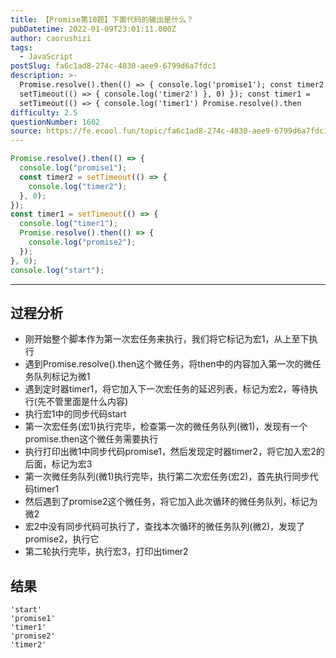 ```yaml
---
title: 【Promise第10题】下面代码的输出是什么？
pubDatetime: 2022-01-09T23:01:11.000Z
author: caorushizi
tags:
  - JavaScript
postSlug: fa6c1ad8-274c-4830-aee9-6799d6a7fdc1
description: >-
  Promise.resolve().then(() => { console.log('promise1'); const timer2 =
  setTimeout(() => { console.log('timer2') }, 0) }); const timer1 =
  setTimeout(() => { console.log('timer1') Promise.resolve().then
difficulty: 2.5
questionNumber: 1602
source: https://fe.ecool.fun/topic/fa6c1ad8-274c-4830-aee9-6799d6a7fdc1
---
```


```js
Promise.resolve().then(() => {
  console.log("promise1");
  const timer2 = setTimeout(() => {
    console.log("timer2");
  }, 0);
});
const timer1 = setTimeout(() => {
  console.log("timer1");
  Promise.resolve().then(() => {
    console.log("promise2");
  });
}, 0);
console.log("start");
```

---

## 过程分析

- 刚开始整个脚本作为第一次宏任务来执行，我们将它标记为宏1，从上至下执行
- 遇到Promise.resolve().then这个微任务，将then中的内容加入第一次的微任务队列标记为微1
- 遇到定时器timer1，将它加入下一次宏任务的延迟列表，标记为宏2，等待执行(先不管里面是什么内容)
- 执行宏1中的同步代码start
- 第一次宏任务(宏1)执行完毕，检查第一次的微任务队列(微1)，发现有一个promise.then这个微任务需要执行
- 执行打印出微1中同步代码promise1，然后发现定时器timer2，将它加入宏2的后面，标记为宏3
- 第一次微任务队列(微1)执行完毕，执行第二次宏任务(宏2)，首先执行同步代码timer1
- 然后遇到了promise2这个微任务，将它加入此次循环的微任务队列，标记为微2
- 宏2中没有同步代码可执行了，查找本次循环的微任务队列(微2)，发现了promise2，执行它
- 第二轮执行完毕，执行宏3，打印出timer2

## 结果

```
'start'
'promise1'
'timer1'
'promise2'
'timer2'
```
